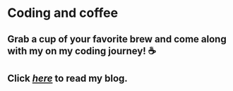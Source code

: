# Coding and coffee  
## Grab a cup of your favorite brew and come along with my on my coding journey! :coffee: 
## Click [*here*](https://smcconaha.github.io/blog/week-one) to read my blog.
